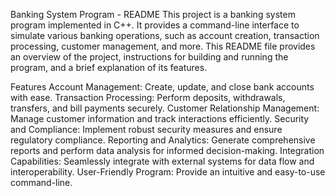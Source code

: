 Banking System Program - README
This project is a banking system program implemented in C++. It provides a command-line interface to simulate various banking operations, such as account creation, transaction processing, customer management, and more. This README file provides an overview of the project, instructions for building and running the program, and a brief explanation of its features.

Features
Account Management: Create, update, and close bank accounts with ease.
Transaction Processing: Perform deposits, withdrawals, transfers, and bill payments securely.
Customer Relationship Management: Manage customer information and track interactions efficiently.
Security and Compliance: Implement robust security measures and ensure regulatory compliance.
Reporting and Analytics: Generate comprehensive reports and perform data analysis for informed decision-making.
Integration Capabilities: Seamlessly integrate with external systems for data flow and interoperability.
User-Friendly Program: Provide an intuitive and easy-to-use command-line.

